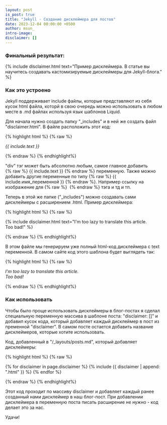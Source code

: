 ```yaml
---
layout: post
is_post: true
title: "Jekyll - Создание дисклеймера для постов"
date: 2023-12-04 00:00:00 +0500
author: msun_
intro-image:
disclaimer: []
---
```


### Финальный результат:

{% include disclaimer.html
text="Пример дисклеймера. В статье вы научитесь создавать кастомизируемые дисклеймеры для Jekyll-блога."
%}

### Как это устроено

Jekyll поддерживает include файлы, которые представляют из себя кусок html файла, которй в свою очередь можно использовать в любом месте в .md файлах используя язык шаблонов Liquid.

Для начала нужно создать папку "\_includes" и в ней же создать файл "disclaimer.html".
В файле расположить этот код:

{% highlight html %}
{% raw %}

<div class="disclaimer">
    <p><i> {{ include.text }} </i></p>
</div>

{% endraw %}
{% endhighlight%}

"div" тэг может быть абсолютно любым, самое главное добавить <br>{% raw %} {{ include.text }} {% endraw %} переменную.
Также можно добавить другие переменные по типу {% raw %} {{ include.имя_переменной }} {% endraw %}. Например ссылку на изображение для {% raw %} <img> {% endraw %} тэга и тд и тп.

Теперь в этой же папке ("\_includes") можно создавать сами дисклеймеры с расширением .html. Пример дисклеймера:

{% highlight html %}
{% raw %}

{% include disclaimer.html
text="I'm too lazy to translate this article.<br> Too bad!"
%}

{% endraw %}
{% endhighlight%}

В этом файле мы генерируем уже полный html-код дисклеймера с text переменной.
В самом сайте код этого шаблона будет выглядеть так:

{% highlight html %}
{% raw %}

<div class="disclaimer">
    <p><i> I'm too lazy to translate this article.<br> Too bad! </i></p>
</div>

{% endraw %}
{% endhighlight%}

### Как использовать

Чтобы было проще использовать дисклеймеры в блог-постах я сделал специальную переменную массива в шаблоне поста: "disclaimer: []"
и добавил кусок кода, который добавляет каждый дисклеймер в пост из пременной "disclaimer". В самом посте остается
добавить название дисклеймеров, которые хотите использовать.

Код, добавленный в "/_layouts/posts.md", который добавляет дисклеймеры:

{% highlight html %}
{% raw %}

{% for disclaimer in page.disclaimer %}
    {% include {{ disclaimer | append: ".html" }}  %}
{% endfor %}

{% endraw %}
{% endhighlight%}

Этот код проходит по массиву disclaimer и добавляет каждый ранее созданный нами дисклеймер в наш блог-пост. 
При добавлении дисклеймера в переменную поста писать расширение не нужно - код делает это за нас.

Удачи!